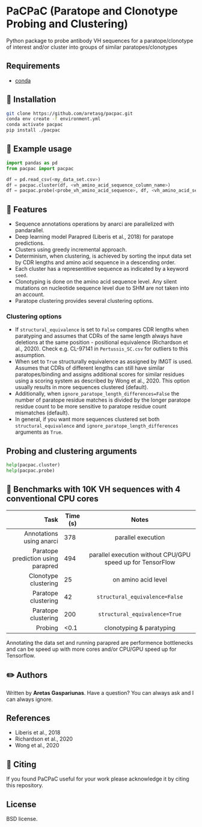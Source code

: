 # PaCPaC (Paratope and Clonotype Probing and Clustering)

Python package to probe antibody VH sequences for a paratope/clonotype of interest and/or cluster into groups of similar paratopes/clonotypes

## Requirements
* [conda](https://docs.conda.io/en/latest/miniconda.html)

## :rocket: Installation
```bash
git clone https://github.com/aretasg/pacpac.git
conda env create -f environment.yml
conda activate pacpac
pip install ./pacpac
```

## :snake: Example usage
```python
import pandas as pd
from pacpac import pacpac

df = pd.read_csv(<my_data_set.csv>)
df = pacpac.cluster(df, <vh_amino_acid_sequence_column_name>)
df = pacpac.probe(<probe_vh_amino_acid_sequence>, df, <vh_amino_acid_sequence_column_name>)
```

## :gem: Features
* Sequence annotations operations by anarci are parallelized with pandarallel.
* Deep learning model Parapred (Liberis et al., 2018) for paratope predictions.
* Clusters using greedy incremental approach.
* Determinism, when clustering, is achieved by sorting the input data set by CDR lengths and amino acid sequence in a descending order.
* Each cluster has a representitive sequence as indicated by a keyword `seed`.
* Clonotyping is done on the amino acid sequence level. Any silent mutations on nucleotide sequence level due to SHM are not taken into an account.
* Paratope clustering provides several clustering options.

### Clustering options
* If `structural_equivalence` is set to `False` compares CDR lengths when paratyping and assumes that CDRs of the same length always have deletions at the same position - positional equivalence (Richardson et al., 2020). Check e.g. CL-97141 in `Pertussis_SC.csv` for outliers to this assumption.
* When set to `True` structurally equivalence as assigned by IMGT is used. Assumes that CDRs of different lengths can still have similar paratopes/binding and assigns additional scores for similar residues using a scoring system as described by Wong et al., 2020. This option usually results in more sequences clustered (default).
* Additionally, when `ignore_paratope_length_differences=False` the number of paratope residue matches is divided by the longer paratope residue count to be more sensitive to paratope residue count mismatches (default).
* In general, if you want more sequences clustered set both `structural_equivalence` and `ignore_paratope_length_differences` arguments as `True`.

## Probing and clustering arguments
```python
help(pacpac.cluster)
help(pacpac.probe)
```

## :checkered_flag: Benchmarks with 10K VH sequences with 4 conventional CPU cores
| Task | Time (s) | Notes |
| -----------: | ----------------- | :----------: |
| Annotations using anarci | 378 | parallel execution |
| Paratope prediction using parapred | 494 | parallel execution without CPU/GPU speed up for TensorFlow |
| Clonotype clustering | 25 | on amino acid level |
| Paratope clustering | 42 | `structural_equivalence=False` |
| Paratope clustering | 200 | `structural_equivalence=True` |
| Probing | <0.1 | clonotyping & paratyping |

Annotating the data set and running parapred are performence bottlenecks and can be speed up with more cores and/or CPU/GPU speed up for Tensorflow.

## :pencil2: Authors
Written by **Aretas Gaspariunas**. Have a question? You can always ask and I can always ignore.

## References
- Liberis et al., 2018
- Richardson et al., 2020
- Wong et al., 2020

## :apple: Citing
If you found PaCPaC useful for your work please acknowledge it by citing this repository.

## License
BSD license.
